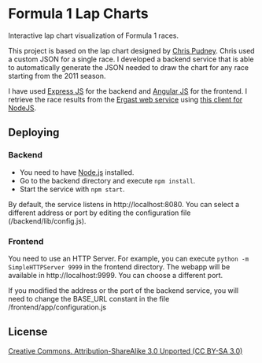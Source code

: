 # Formula 1 Lap Charts

Interactive lap chart visualization of Formula 1 races.

This project is based on the lap chart designed by [Chris Pudney](http://www.vislives.com/2012/03/d3-lap-charts.html).
Chris used a custom JSON for a single race. I developed a backend service that is able to automatically generate the
JSON needed to draw the chart for any race starting from the 2011 season.

I have used [Express JS](http://expressjs.com/) for the backend and [Angular JS](https://angularjs.org/)
for the frontend.
I retrieve the race results from the [Ergast web service](http://ergast.com/mrd/)
using [this client for NodeJS](https://github.com/davidor/ergast-client-nodejs).

## Deploying

### Backend
* You need to have [Node.js](http://nodejs.org/) installed.
* Go to the backend directory and execute `npm install`.
* Start the service with `npm start`.

By default, the service listens in http://localhost:8080. You can select a different address or port by editing
the configuration file (/backend/lib/config.js).

### Frontend
You need to use an HTTP Server. For example, you can execute `python -m SimpleHTTPServer 9999` in the frontend directory.
The webapp will be available in http://localhost:9999. You can choose a different port.

If you modified the address or the port of the backend service, you will need to change the BASE_URL constant in the
file /frontend/app/configuration.js

## License
[Creative Commons. Attribution-ShareAlike 3.0 Unported (CC BY-SA 3.0)](http://creativecommons.org/licenses/by-sa/3.0/)
